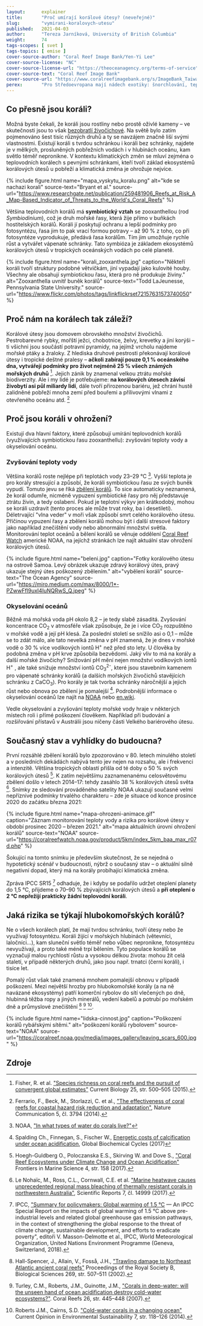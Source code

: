 ```yaml
---
layout:      explainer
title:       "Proč umírají korálové útesy? (neveřejné)"
slug:        "vymirani-koralovych-utesu"
published:   2021-04-03
author:      "Tereza Jarníková, University of British Columbia"
weight:      74
tags-scopes: [ svet ]
tags-topics: [ emise ]
cover-source-author: "Coral Reef Image Bank/Yen-Yi Lee"
cover-source-license: "NC"
cover-source-license-url: "https://theoceanagency.org/terms-of-service"
cover-source-text: "Coral Reef Image Bank"
cover-source-url: "https://www.coralreefimagebank.org/s/ImageBank_Taiwan_Yen-YiLee_03jpg.zip"
perex:       "Pro Středoevropana mají nádech exotiky: šnorchlování, teplé moře a pestrobarevná podívaná, která se jen tak neomrzí. Je nám líto, že pomalu mizí, ne každý však ví, že ztrácíme mnohem víc než jen potěšení během dovolené – korálové útesy hrají zásadní roli v tom, jak se daří životu v moři (ale i na zemi). Jaké jsou jejich vyhlídky? A jak konkrétně jsou zasaženy probíhající klimatickou změnou?"
---
```

## Co přesně jsou koráli?

Možná byste čekali, že koráli jsou rostliny nebo prostě oživlé kameny – ve skutečnosti jsou to však [bezobratlí živočichové](https://cs.wikipedia.org/wiki/Kor%C3%A1l). Na světě bylo zatím pojmenováno šest tisíc různých druhů a ty se navzájem značně liší svými vlastnostmi. Existují koráli s tvrdou schránkou i koráli bez schránky, najdete je v mělkých, prosluněných pobřežních vodách i v hlubinách oceánu, kam světlo téměř nepronikne. V kontextu klimatických změn se mluví zejména o teplovodních korálech s pevnými schránkami, kteří tvoří základ ekosystémů korálových útesů u pobřeží a klimatická změna je ohrožuje nejvíce.

{% include figure.html
    name="mapa_vyskytu_koralu.png"
    alt="kde se nachazi korali"
    source-text="Bryant et al."
    source-url="https://www.researchgate.net/publication/259481906_Reefs_at_Risk_A_Map-Based_Indicator_of_Threats_to_the_World's_Coral_Reefs"
%}

Většina teplovodních korálů má **symbiotický vztah** se zooxanthellou (rod *Symbiodinium*), což je druh mořské řasy, která žije přímo v buňkách hostitelských korálů. Koráli jí poskytují ochranu a lepší podmínky pro fotosyntézu, řasa jim to pak vrací formou potravy – až 90 % z toho, co při fotosyntéze vyprodukuje, předává řasa korálům. Tím jim umožňuje rychle růst a vytvářet vápenaté schránky. Tato symbióza je základem ekosystémů korálových útesů v tropických oceánských vodách po celé planetě.

{% include figure.html
    name="korali_zooxanthela.jpg"
    caption="Někteří koráli tvoří struktury podobné větvičkám, jiní vypadají jako kulovité houby. Všechny ale obsahují symbiotickou řasu, která pro ně produkuje živiny."
    alt="Zooxanthella uvnitř buněk korálů"
    source-text="Todd LaJeunesse, Pennsylvania State University."
    source-url="https://www.flickr.com/photos/tags/linkflickrset72157631573740050"
%}

## Proč nám na korálech tak záleží?

Korálové útesy jsou domovem obrovského množství živočichů. Pestrobarevné rybky, mořští ježci, chobotnice, želvy, krevetky a jiní korýši – ti všichni jsou součástí potravní pyramidy, na jejímž vrcholu najdeme mořské ptáky a žraloky. Z hlediska druhové pestrosti překonávají korálové útesy i tropické deštné pralesy – **ačkoli zabírají pouze 0,1 % oceánského dna, vytvářejí podmínky pro život nejméně 25 % všech známých mořských druhů** [^1]. Jejich zánik by znamenal velkou ztrátu mořské biodiverzity. Ale i my lidé je potřebujeme: **na korálových útesech závisí živobytí asi půl miliardy lidí**, dále tvoří přirozenou bariéru, jež chrání hustě zalidněné pobřeží mnoha zemí před bouřemi a přílivovými vlnami z otevřeného oceánu atd. [^2]

## Proč jsou koráli v ohrožení?

Existují dva hlavní faktory, které způsobují umírání teplovodních korálů (využívajících symbiotickou řasu zooxanthellu): zvyšování teploty vody a okyselování oceánu.

### Zvyšování teploty vody

Většina korálů roste nejlépe při teplotách vody 23–29 °C [^3]. Vyšší teplota je pro korály stresující a způsobí, že koráli symbiotickou řasu ze svých buněk vypudí. Tomuto jevu se říká [zbělení korálů](https://oceanservice.noaa.gov/facts/coral_bleach.html). To sice automaticky neznamená, že korál odumře, nicméně vypuzení symbiotické řasy pro něj představuje ztrátu živin, a tedy oslabení. Pokud je teplotní výkyv jen krátkodobý, mohou se koráli uzdravit (tento proces ale může trvat roky, ba i desetiletí). Déletrvající "vlna veder" v moři však způsobí smrt celého korálového útesu. Příčinou vypuzení řasy a zbělení korálů mohou být i další stresové faktory jako například znečištění vody nebo abnormální množství světla. Monitorování teplot oceánů a bělení korálů se věnuje oddělení [Coral Reef Watch](https://coralreefwatch.noaa.gov/) americké <glossary id="noaa">NOAA</glossary>, na jejíchž stránkách lze najít aktuální stav ohrožení korálových útesů.

{% include figure.html
    name="beleni.jpg"
    caption="Fotky korálového útesu na ostrově Samoa. Levý obrázek ukazuje zdravý korálový útes, pravý ukazuje stejný útes poškozený zbělením."
    alt="vybělení koráli"
    source-text="The Ocean Agency"
    source-url="https://miro.medium.com/max/8000/1*-PZwwFfl9uxI4IuNQRwS_Q.jpeg"
%}

### Okyselování oceánů

Běžně má mořská voda pH okolo 8,2 – je tedy slabě zásaditá. Zvyšování koncentrace CO<sub>2</sub> v atmosféře však způsobuje, že je i více CO<sub>2</sub> rozpuštěno v mořské vodě a její pH klesá. Za poslední století se snížilo asi o 0,1 – může se to zdát málo, ale tato nevelká změna v pH znamená, že je dnes v mořské vodě o 30 % více vodíkových iontů H<sup>+</sup> než před sto lety. U člověka by podobná změna v pH krve způsobila bezvědomí. Jaký vliv to má na korály a další mořské živočichy? Snižování pH mění nejen množství vodíkových iontů H<sup>+</sup> , ale také snižuje množství iontů CO<sub>3</sub><sup>2-</sup>, které jsou stavebním kamenem pro vápenaté schránky korálů (a dalších mořských živočichů stavějících schránku z CaCO<sub>3</sub>). Pro korály je tak tvorba schránky náročnější a jejich růst nebo obnova po zbělení je pomalejší [^4]. Podrobnější informace o okyselování oceánů lze najít na [NOAA](https://www.noaa.gov/education/resource-collections/ocean-coasts/ocean-acidification) nebo [en.wiki](https://en.wikipedia.org/wiki/Ocean_acidification).

Vedle okyselování a zvyšování teploty mořské vody hraje v některých místech roli i přímé poškození člověkem. Například při budování a rozšiřování přístavů v Austrálii jsou ničeny části Velkého bariérového útesu.

## Současný stav a vyhlídky do budoucna?

První rozsáhlé zbělení korálů bylo zpozorováno v 80. letech minulého století a v posledních dekádách nabývá tento jev nejen na rozsahu, ale i frekvenci a intenzitě. Většina tropických oblastí přišla od té doby o 50 % svých korálových útesů [^5]. K zatím největšímu zaznamenanému celosvětovému zbělení došlo v letech 2014–17: tehdy zasáhlo 38 % korálových útesů světa [^6].
Snímky ze sledování prováděného satelity NOAA ukazují současné velmi nepříznivé podmínky trvalého charakteru – zde je situace od konce prosince 2020 do začátku března 2021:

{% include figure.html
    name="mapa-ohrozeni-animace.gif"
    caption="Záznam monitorování teploty vody a rizika pro korálové útesy v období prosinec 2020 – březen 2021."
    alt="mapa aktuálních úrovní ohrožení korálů"
    source-text="NOAA"
    source-url="https://coralreefwatch.noaa.gov/product/5km/index_5km_baa_max_r07d.php"
%}

Šokující na tomto snímku je především skutečnost, že se nejedná o hypotetický scénář v budoucnosti, nýbrž o současný stav – o aktuální silně negativní dopad, který má na korály probíhající klimatická změna.

Zpráva <glossary id="sr15">IPCC SR15</glossary> [^7] odhaduje, že i kdyby se podařilo udržet oteplení planety do 1,5 °C, přijdeme o 70–90 % zbývajících korálových útesů a **při oteplení o 2 °C nepřežijí prakticky žádní teplovodní koráli**.

## Jaká rizika se týkají hlubokomořských korálů?

Ne o všech korálech platí, že mají tvrdou schránku, tvoří útesy nebo že využívají fotosyntézu. Koráli žijící v mořských hlubinách (větevníci, laločníci...), kam sluneční světlo téměř nebo vůbec nepronikne, fotosyntézu nevyužívají, a proto také méně trpí bělením. Tyto populace korálů se vyznačují malou rychlostí růstu a vysokou délkou života: mohou žít celá staletí, v případě některých druhů, jako jsou např. trnatci (černí koráli), i tisíce let.

Pomalý růst však také znamená mnohem pomalejší obnovu v případě poškození. Mezi největší hrozby pro hlubokomořské korály (a na ně navázané ekosystémy) patří komerční rybolov do sítí vlečených po dně, hlubinná těžba ropy a jiných minerálů, vedení kabelů a potrubí po mořském dně a průmyslové znečištění [^8] [^9] [^10].

{% include figure.html
    name="lidska-cinnost.jpg"
    caption="Poškození korálů rybářskými sítěmi."
    alt="poškození korálů rybolovem"
    source-text="NOAA"
    source-url="https://coralreef.noaa.gov/media/images_gallery/leaving_scars_600.jpg"
%}

## Zdroje

[^1]: Fisher, R. et al. ["Species richness on coral reefs and the pursuit of convergent global estimates"](https://doi.org/10.1016/j.cub.2014.12.022) Current Biology 25, str. 500–505 (2015).
[^2]: Ferrario, F., Beck, M., Storlazzi, C. et al., ["The effectiveness of coral reefs for coastal hazard risk reduction and adaptation"](https://doi.org/10.1038/ncomms4794),  Nature Communication 5, čl. 3794 (2014).
[^3]: NOAA, ["In what types of water do corals live?"](https://oceanservice.noaa.gov/facts/coralwaters.html)
[^4]: Spalding Ch., Finnegan, S., Fischer W., [Energetic costs of calcification under ocean acidification](https://agupubs.onlinelibrary.wiley.com/doi/10.1002/2016GB005597), Global Biochemical Cycles (2017)
[^5]:Hoegh-Guldberg O., Poloczanska E.S., Skirving W. and Dove S., ["Coral Reef Ecosystems under Climate Change and Ocean Acidification"](https://doi.org/10.3389/fmars.2017.00158) Frontiers in Marine Science 4, str. 158 (2017).
[^6]: Le Nohaïc, M., Ross, C.L., Cornwall, C.E. et al. ["Marine heatwave causes unprecedented regional mass bleaching of thermally resistant corals in northwestern Australia"](https://doi.org/10.1038/s41598-017-14794-y), Scientific Reports 7, čl. 14999 (2017).
[^7]: IPCC, ["Summary for policymakers: Global warming of 1.5 °C](https://www.ipcc.ch/report/sr15) — An IPCC Special Report on the impacts of global warming of 1.5 °C above pre-industrial levels and related global greenhouse gas emission pathways, in the context of strengthening the global response to the threat of climate change, sustainable development, and efforts to eradicate poverty", editoři V. Masson-Delmotte et al., IPCC, World Meteorological Organization, United Nations Environment Programme (Geneva, Switzerland, 2018).
[^8]: Hall-Spencer, J., Allain, V., Fosså, J.H., ["Trawling damage to Northeast Atlantic ancient coral reefs"](https://doi.org/10.1098/rspb.2001.1910) Proceedings of the Royal Society B, Biological Sciences 269, str. 507–511 (2002).
[^9]: Turley, C.M., Roberts, J.M., Guinotte, J.M., ["Corals in deep-water: will the unseen hand of ocean acidification destroy cold-water ecosystems?"](https://doi.org/10.1007/s00338-007-0247-5). Coral Reefs 26, str. 445–448 (2007).
[^10]: Roberts J.M., Cairns, S.D. ["Cold-water corals in a changing ocean"](https://doi.org/10.1016/j.cosust.2014.01.004) Current Opinion in Environmental Sustainability 7, str. 118–126 (2014).
